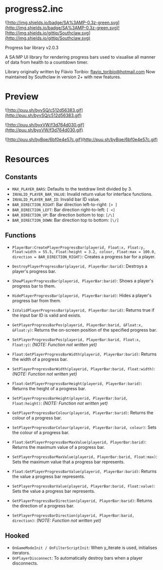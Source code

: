 # progress2.inc

![http://img.shields.io/badge/SA%3AMP-0.3z-green.svg](http://img.shields.io/badge/SA%3AMP-0.3z-green.svg)![http://img.shields.io/gittip/Southclaw.svg](http://img.shields.io/gittip/Southclaw.svg)

Progress bar library v2.0.3

A SA:MP UI library for rendering progress bars used to visualise all manner of data from health to a countdown timer.

Library originally written by Flávio Toribio: flavio_toribio@hotmail.com
Now maintained by Southclaw in version 2+ with new features.


# Preview

![http://puu.sh/byvSQ/c512d56383.gif](http://puu.sh/byvSQ/c512d56383.gif)

![http://puu.sh/byxVW/f3d764d030.gif](http://puu.sh/byxVW/f3d764d030.gif)

![http://puu.sh/byBqe/6bf0e4e57c.gif](http://puu.sh/byBqe/6bf0e4e57c.gif)


# Resources


## Constants

- ```MAX_PLAYER_BARS```: Defaults to the textdraw limit divided by 3.
- ```INVALID_PLAYER_BAR_VALUE```: Invalid return value for interface functions.
- ```INVALID_PLAYER_BAR_ID```: Invalid bar ID value.
- ```BAR_DIRECTION_RIGHT```: Bar direction left-to-right: ```[> ]```
- ```BAR_DIRECTION_LEFT```: Bar direction right-to-left: ```[ <]```
- ```BAR_DIRECTION_UP```: Bar direction bottom to top: ```[/\]```
- ```BAR_DIRECTION_DOWN```: Bar direction top to bottom: ```[\/]```


## Functions

- ```PlayerBar:CreatePlayerProgressBar(playerid, Float:x, Float:y, Float:width = 55.5, Float:height = 3.2, colour, Float:max = 100.0, direction = BAR_DIRECTION_RIGHT)```:
  Creates a progress bar for a player.

- ```DestroyPlayerProgressBar(playerid, PlayerBar:barid)```:
  Destroys a player's progress bar.

- ```ShowPlayerProgressBar(playerid, PlayerBar:barid)```:
  Shows a player's progress bar to them.

- ```HidePlayerProgressBar(playerid, PlayerBar:barid)```:
  Hides a player's progress bar from them.

- ```IsValidPlayerProgressBar(playerid, PlayerBar:barid)```:
  Returns true if the input bar ID is valid and exists.

- ```GetPlayerProgressBarPos(playerid, PlayerBar:barid, &Float:x, &Float:y)```:
  Returns the on-screen position of the specified progress bar.

- ```SetPlayerProgressBarPos(playerid, PlayerBar:barid, Float:x, Float:y)```:
  *(NOTE: Function not written yet)*

- ```Float:GetPlayerProgressBarWidth(playerid, PlayerBar:barid)```:
  Returns the width of a progress bar.

- ```SetPlayerProgressBarWidth(playerid, PlayerBar:barid, Float:width)```:
  *(NOTE: Function not written yet)*

- ```Float:GetPlayerProgressBarHeight(playerid, PlayerBar:barid)```:
  Returns the height of a progress bar.

- ```SetPlayerProgressBarHeight(playerid, PlayerBar:barid, Float:height)```:
  *(NOTE: Function not written yet)*

- ```GetPlayerProgressBarColour(playerid, PlayerBar:barid)```:
  Returns the colour of a progress bar.

- ```SetPlayerProgressBarColour(playerid, PlayerBar:barid, colour)```:
  Sets the colour of a progress bar.

- ```Float:GetPlayerProgressBarMaxValue(playerid, PlayerBar:barid)```:
  Returns the maximum value of a progress bar.

- ```SetPlayerProgressBarMaxValue(playerid, PlayerBar:barid, Float:max)```:
  Sets the maximum value that a progress bar represents.

- ```Float:GetPlayerProgressBarValue(playerid, PlayerBar:barid)```:
  Returns the value a progress bar represents.

- ```SetPlayerProgressBarValue(playerid, PlayerBar:barid, Float:value)```:
  Sets the value a progress bar represents.

- ```GetPlayerProgressBarDirection(playerid, PlayerBar:barid)```:
  Returns the direction of a progress bar.

- ```SetPlayerProgressBarDirection(playerid, PlayerBar:barid, direction)```:
  *(NOTE: Function not written yet)*


## Hooked

- ```OnGameModeInit / OnFilterScriptInit```: When y_iterate is used, initialises iterators.
- ```OnPlayerDisconnect```: To automatically destroy bars when a player disconnects.
